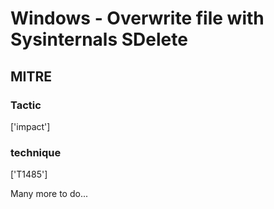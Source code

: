 # Windows - Overwrite file with Sysinternals SDelete

## MITRE

### Tactic
['impact']

### technique
['T1485']

Many more to do...
